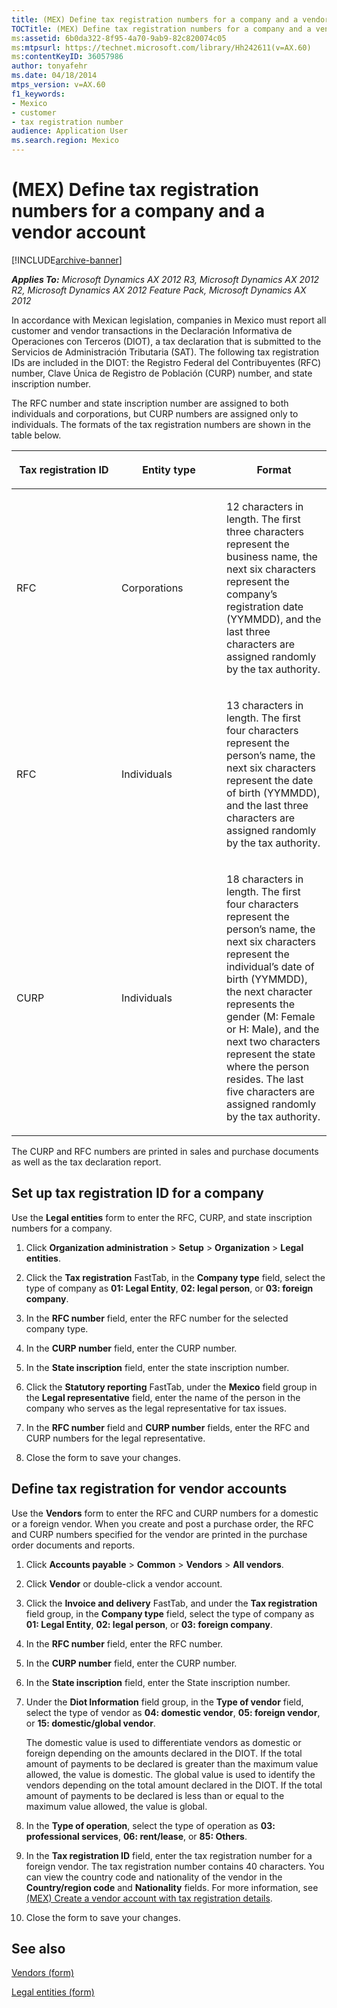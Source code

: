 ```yaml
---
title: (MEX) Define tax registration numbers for a company and a vendor account
TOCTitle: (MEX) Define tax registration numbers for a company and a vendor account
ms:assetid: 6b0da322-8f95-4a70-9ab9-82c820074c05
ms:mtpsurl: https://technet.microsoft.com/library/Hh242611(v=AX.60)
ms:contentKeyID: 36057986
author: tonyafehr
ms.date: 04/18/2014
mtps_version: v=AX.60
f1_keywords:
- Mexico
- customer
- tax registration number
audience: Application User
ms.search.region: Mexico
---
```


# (MEX) Define tax registration numbers for a company and a vendor account 


[!INCLUDE[archive-banner](includes/archive-banner.md)]


_**Applies To:** Microsoft Dynamics AX 2012 R3, Microsoft Dynamics AX 2012 R2, Microsoft Dynamics AX 2012 Feature Pack, Microsoft Dynamics AX 2012_

In accordance with Mexican legislation, companies in Mexico must report all customer and vendor transactions in the Declaración Informativa de Operaciones con Terceros (DIOT), a tax declaration that is submitted to the Servicios de Administración Tributaria (SAT). The following tax registration IDs are included in the DIOT: the Registro Federal del Contribuyentes (RFC) number, Clave Única de Registro de Población (CURP) number, and state inscription number.

The RFC number and state inscription number are assigned to both individuals and corporations, but CURP numbers are assigned only to individuals. The formats of the tax registration numbers are shown in the table below.

<table>
<colgroup>
<col style="width: 33%" />
<col style="width: 33%" />
<col style="width: 33%" />
</colgroup>
<thead>
<tr class="header">
<th><p>Tax registration ID</p></th>
<th><p>Entity type</p></th>
<th><p>Format</p></th>
</tr>
</thead>
<tbody>
<tr class="odd">
<td><p>RFC</p></td>
<td><p>Corporations</p></td>
<td><p>12 characters in length. The first three characters represent the business name, the next six characters represent the company’s registration date (YYMMDD), and the last three characters are assigned randomly by the tax authority.</p></td>
</tr>
<tr class="even">
<td><p>RFC</p></td>
<td><p>Individuals</p></td>
<td><p>13 characters in length. The first four characters represent the person’s name, the next six characters represent the date of birth (YYMMDD), and the last three characters are assigned randomly by the tax authority.</p></td>
</tr>
<tr class="odd">
<td><p>CURP</p></td>
<td><p>Individuals</p></td>
<td><p>18 characters in length. The first four characters represent the person’s name, the next six characters represent the individual’s date of birth (YYMMDD), the next character represents the gender (M: Female or H: Male), and the next two characters represent the state where the person resides. The last five characters are assigned randomly by the tax authority.</p></td>
</tr>
</tbody>
</table>


The CURP and RFC numbers are printed in sales and purchase documents as well as the tax declaration report.

## Set up tax registration ID for a company

Use the **Legal entities** form to enter the RFC, CURP, and state inscription numbers for a company.

1.  Click **Organization administration** \> **Setup** \> **Organization** \> **Legal entities**.

2.  Click the **Tax registration** FastTab, in the **Company type** field, select the type of company as **01: Legal Entity**, **02: legal person**, or **03: foreign company**.

3.  In the **RFC number** field, enter the RFC number for the selected company type.

4.  In the **CURP number** field, enter the CURP number.

5.  In the **State inscription** field, enter the state inscription number.

6.  Click the **Statutory reporting** FastTab, under the **Mexico** field group in the **Legal representative** field, enter the name of the person in the company who serves as the legal representative for tax issues.

7.  In the **RFC number** field and **CURP number** fields, enter the RFC and CURP numbers for the legal representative.

8.  Close the form to save your changes.

## Define tax registration for vendor accounts

Use the **Vendors** form to enter the RFC and CURP numbers for a domestic or a foreign vendor. When you create and post a purchase order, the RFC and CURP numbers specified for the vendor are printed in the purchase order documents and reports.

1.  Click **Accounts payable** \> **Common** \> **Vendors** \> **All vendors**.

2.  Click **Vendor** or double-click a vendor account.

3.  Click the **Invoice and delivery** FastTab, and under the **Tax registration** field group, in the **Company type** field, select the type of company as **01: Legal Entity**, **02: legal person**, or **03: foreign company**.

4.  In the **RFC number** field, enter the RFC number.

5.  In the **CURP number** field, enter the CURP number.

6.  In the **State inscription** field, enter the State inscription number.

7.  Under the **Diot Information** field group, in the **Type of vendor** field, select the type of vendor as **04: domestic vendor**, **05: foreign vendor**, or **15: domestic/global vendor**.
    
    The domestic value is used to differentiate vendors as domestic or foreign depending on the amounts declared in the DIOT. If the total amount of payments to be declared is greater than the maximum value allowed, the value is domestic. The global value is used to identify the vendors depending on the total amount declared in the DIOT. If the total amount of payments to be declared is less than or equal to the maximum value allowed, the value is global.

8.  In the **Type of operation**, select the type of operation as **03: professional services**, **06: rent/lease**, or **85: Others**.

9.  In the **Tax registration ID** field, enter the tax registration number for a foreign vendor. The tax registration number contains 40 characters. You can view the country code and nationality of the vendor in the **Country/region code** and **Nationality** fields. For more information, see [(MEX) Create a vendor account with tax registration details](mex-create-a-vendor-account-with-tax-registration-details.md).

10. Close the form to save your changes.

## See also

[Vendors (form)](https://technet.microsoft.com/library/aa592162\(v=ax.60\))

[Legal entities (form)](https://technet.microsoft.com/library/hh242860\(v=ax.60\))

  


